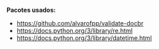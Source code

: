 __Pacotes usados:__ 
* https://github.com/alvarofpp/validate-docbr
* https://docs.python.org/3/library/re.html
* https://docs.python.org/3/library/datetime.html
